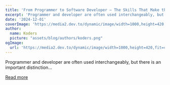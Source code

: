 ```yaml
---
title: 'From Programmer to Software Developer – The Skills That Make the Difference'
excerpt: 'Programmer and developer are often used interchangeably, but there is an important distinction...'
date: '2024-12-01'
coverImage: 'https://media2.dev.to/dynamic/image/width=1000,height=420,fit=cover,gravity=auto,format=auto/https%3A%2F%2Fdev-to-uploads.s3.amazonaws.com%2Fuploads%2Farticles%2F8t5fr2nlwtyou3b3q9kd.png'
author:
  name: Koders
  picture: "assets/blog/authors/koders.png"
ogImage:
  url: 'https://media2.dev.to/dynamic/image/width=1000,height=420,fit=cover,gravity=auto,format=auto/https%3A%2F%2Fdev-to-uploads.s3.amazonaws.com%2Fuploads%2Farticles%2F8t5fr2nlwtyou3b3q9kd.png'
---
```


Programmer and developer are often used interchangeably, but there is an important distinction...

[Read more](https://dev.to/perssondennis/from-programmer-to-software-developer-the-skills-that-make-the-difference-4k86)
